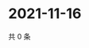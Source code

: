 # 2021-11-16

共 0 条

<!-- BEGIN WEIBO -->
<!-- 最后更新时间 Tue Nov 16 2021 14:16:39 GMT+0800 (China Standard Time) -->

<!-- END WEIBO -->
